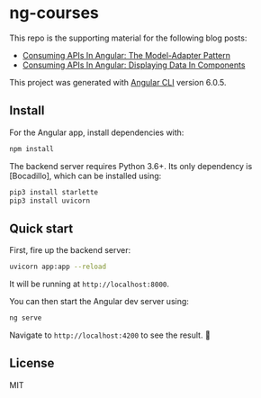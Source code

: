 # ng-courses

This repo is the supporting material for the following blog posts:

- [Consuming APIs In Angular: The Model-Adapter Pattern](https://blog.florimondmanca.com/consuming-apis-in-angular-the-model-adapter-pattern)
- [Consuming APIs In Angular: Displaying Data In Components](https://blog.florimondmanca.com/consuming-apis-in-angular-displaying-data-in-components)

This project was generated with [Angular CLI](https://github.com/angular/angular-cli) version 6.0.5.

## Install

For the Angular app, install dependencies with:

```bash
npm install
```

The backend server requires Python 3.6+. Its only dependency is [Bocadillo], which can be installed using:

```bash
pip3 install starlette
pip3 install uvicorn
```
## Quick start

First, fire up the backend server:

```bash
uvicorn app:app --reload
```

It will be running at `http://localhost:8000`.

You can then start the Angular dev server using:

```bash
ng serve
```

Navigate to `http://localhost:4200` to see the result. 🎊

## License

MIT
